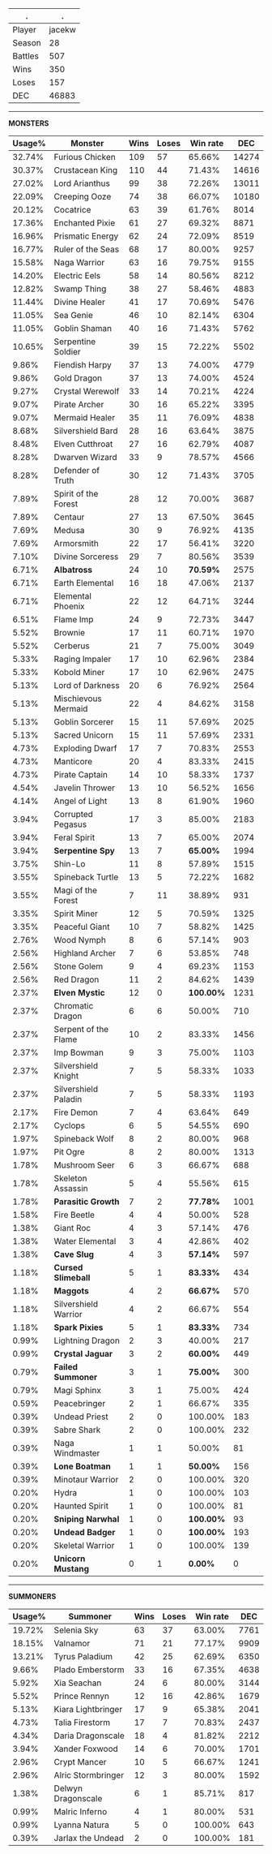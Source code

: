 .|.
|-|-
Player|jacekw
Season|28
Battles|507
Wins|350
Loses|157
DEC|46883

---
**MONSTERS**

Usage%|Monster|Wins|Loses|Win rate|DEC|
-|-|-|-|-|-|
32.74%|Furious Chicken|109|57|65.66%|14274|
30.37%|Crustacean King|110|44|71.43%|14616|
27.02%|Lord Arianthus|99|38|72.26%|13011|
22.09%|Creeping Ooze|74|38|66.07%|10180|
20.12%|Cocatrice|63|39|61.76%|8014|
17.36%|Enchanted Pixie|61|27|69.32%|8871|
16.96%|Prismatic Energy|62|24|72.09%|8519|
16.77%|Ruler of the Seas|68|17|80.00%|9257|
15.58%|Naga Warrior|63|16|79.75%|9155|
14.20%|Electric Eels|58|14|80.56%|8212|
12.82%|Swamp Thing|38|27|58.46%|4883|
11.44%|Divine Healer|41|17|70.69%|5476|
11.05%|Sea Genie|46|10|82.14%|6304|
11.05%|Goblin Shaman|40|16|71.43%|5762|
10.65%|Serpentine Soldier|39|15|72.22%|5502|
9.86%|Fiendish Harpy|37|13|74.00%|4779|
9.86%|Gold Dragon|37|13|74.00%|4524|
9.27%|Crystal Werewolf|33|14|70.21%|4224|
9.07%|Pirate Archer|30|16|65.22%|3395|
9.07%|Mermaid Healer|35|11|76.09%|4838|
8.68%|Silvershield Bard|28|16|63.64%|3875|
8.48%|Elven Cutthroat|27|16|62.79%|4087|
8.28%|Dwarven Wizard|33|9|78.57%|4566|
8.28%|Defender of Truth|30|12|71.43%|3705|
7.89%|Spirit of the Forest|28|12|70.00%|3687|
7.89%|Centaur|27|13|67.50%|3645|
7.69%|Medusa|30|9|76.92%|4135|
7.69%|Armorsmith|22|17|56.41%|3220|
7.10%|Divine Sorceress|29|7|80.56%|3539|
6.71%|**Albatross**|24|10|**70.59%**|2575|
6.71%|Earth Elemental|16|18|47.06%|2137|
6.71%|Elemental Phoenix|22|12|64.71%|3244|
6.51%|Flame Imp|24|9|72.73%|3447|
5.52%|Brownie|17|11|60.71%|1970|
5.52%|Cerberus|21|7|75.00%|3049|
5.33%|Raging Impaler|17|10|62.96%|2384|
5.33%|Kobold Miner|17|10|62.96%|2475|
5.13%|Lord of Darkness|20|6|76.92%|2564|
5.13%|Mischievous Mermaid|22|4|84.62%|3158|
5.13%|Goblin Sorcerer|15|11|57.69%|2025|
5.13%|Sacred Unicorn|15|11|57.69%|2331|
4.73%|Exploding Dwarf|17|7|70.83%|2553|
4.73%|Manticore|20|4|83.33%|2415|
4.73%|Pirate Captain|14|10|58.33%|1737|
4.54%|Javelin Thrower|13|10|56.52%|1656|
4.14%|Angel of Light|13|8|61.90%|1960|
3.94%|Corrupted Pegasus|17|3|85.00%|2183|
3.94%|Feral Spirit|13|7|65.00%|2074|
3.94%|**Serpentine Spy**|13|7|**65.00%**|1994|
3.75%|Shin-Lo|11|8|57.89%|1515|
3.55%|Spineback Turtle|13|5|72.22%|1682|
3.55%|Magi of the Forest|7|11|38.89%|931|
3.35%|Spirit Miner|12|5|70.59%|1325|
3.35%|Peaceful Giant|10|7|58.82%|1425|
2.76%|Wood Nymph|8|6|57.14%|903|
2.56%|Highland Archer|7|6|53.85%|748|
2.56%|Stone Golem|9|4|69.23%|1153|
2.56%|Red Dragon|11|2|84.62%|1439|
2.37%|**Elven Mystic**|12|0|**100.00%**|1231|
2.37%|Chromatic Dragon|6|6|50.00%|710|
2.37%|Serpent of the Flame|10|2|83.33%|1456|
2.37%|Imp Bowman|9|3|75.00%|1103|
2.37%|Silvershield Knight|7|5|58.33%|1033|
2.37%|Silvershield Paladin|7|5|58.33%|1193|
2.17%|Fire Demon|7|4|63.64%|649|
2.17%|Cyclops|6|5|54.55%|690|
1.97%|Spineback Wolf|8|2|80.00%|968|
1.97%|Pit Ogre|8|2|80.00%|1313|
1.78%|Mushroom Seer|6|3|66.67%|688|
1.78%|Skeleton Assassin|5|4|55.56%|615|
1.78%|**Parasitic Growth**|7|2|**77.78%**|1001|
1.58%|Fire Beetle|4|4|50.00%|528|
1.38%|Giant Roc|4|3|57.14%|476|
1.38%|Water Elemental|3|4|42.86%|402|
1.38%|**Cave Slug**|4|3|**57.14%**|597|
1.18%|**Cursed Slimeball**|5|1|**83.33%**|434|
1.18%|**Maggots**|4|2|**66.67%**|570|
1.18%|Silvershield Warrior|4|2|66.67%|554|
1.18%|**Spark Pixies**|5|1|**83.33%**|734|
0.99%|Lightning Dragon|2|3|40.00%|217|
0.99%|**Crystal Jaguar**|3|2|**60.00%**|449|
0.79%|**Failed Summoner**|3|1|**75.00%**|300|
0.79%|Magi Sphinx|3|1|75.00%|424|
0.59%|Peacebringer|2|1|66.67%|335|
0.39%|Undead Priest|2|0|100.00%|183|
0.39%|Sabre Shark|2|0|100.00%|232|
0.39%|Naga Windmaster|1|1|50.00%|81|
0.39%|**Lone Boatman**|1|1|**50.00%**|156|
0.39%|Minotaur Warrior|2|0|100.00%|320|
0.20%|Hydra|1|0|100.00%|103|
0.20%|Haunted Spirit|1|0|100.00%|81|
0.20%|**Sniping Narwhal**|1|0|**100.00%**|93|
0.20%|**Undead Badger**|1|0|**100.00%**|193|
0.20%|Skeletal Warrior|1|0|100.00%|139|
0.20%|**Unicorn Mustang**|0|1|**0.00%**|0|

---
**SUMMONERS**

Usage%|Summoner|Wins|Loses|Win rate|DEC|
-|-|-|-|-|-|
19.72%|Selenia Sky|63|37|63.00%|7761|
18.15%|Valnamor|71|21|77.17%|9909|
13.21%|Tyrus Paladium|42|25|62.69%|6350|
9.66%|Plado Emberstorm|33|16|67.35%|4638|
5.92%|Xia Seachan|24|6|80.00%|3144|
5.52%|Prince Rennyn|12|16|42.86%|1679|
5.13%|Kiara Lightbringer|17|9|65.38%|2041|
4.73%|Talia Firestorm|17|7|70.83%|2437|
4.34%|Daria Dragonscale|18|4|81.82%|2212|
3.94%|Xander Foxwood|14|6|70.00%|1701|
2.96%|Crypt Mancer|10|5|66.67%|1241|
2.96%|Alric Stormbringer|12|3|80.00%|1592|
1.38%|Delwyn Dragonscale|6|1|85.71%|817|
0.99%|Malric Inferno|4|1|80.00%|531|
0.99%|Lyanna Natura|5|0|100.00%|643|
0.39%|Jarlax the Undead|2|0|100.00%|181|

